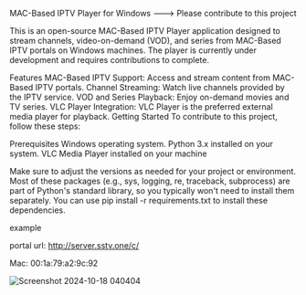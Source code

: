 MAC-Based IPTV Player for Windows ---> Please contribute to this project 

This is an open-source MAC-Based IPTV Player application designed to stream channels, video-on-demand (VOD), and series from MAC-Based IPTV portals on Windows machines. The player is currently under development and requires contributions to complete.

Features
MAC-Based IPTV Support: Access and stream content from MAC-Based IPTV portals.
Channel Streaming: Watch live channels provided by the IPTV service.
VOD and Series Playback: Enjoy on-demand movies and TV series.
VLC Player Integration: VLC Player is the preferred external media player for playback.
Getting Started
To contribute to this project, follow these steps:

Prerequisites
Windows operating system.
Python 3.x installed on your system.
VLC Media Player installed on your machine


Make sure to adjust the versions as needed for your project or environment. Most of these packages (e.g., sys, logging, re, traceback, subprocess) are part of Python's standard library, so you typically won't need to install them separately. You can use pip install -r requirements.txt to install these dependencies.

example 

portal url: http://server.sstv.one/c/

Mac: 00:1a:79:a2:9c:92




![Screenshot 2024-10-18 040404](https://github.com/user-attachments/assets/6039a9bd-ae54-4b7c-89ad-e20cad512bf8)
